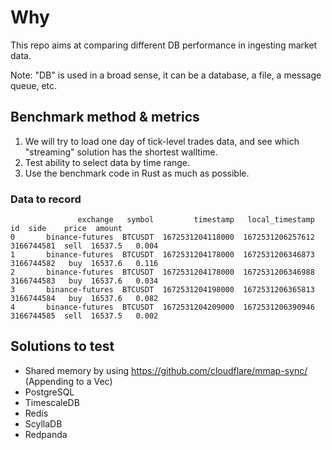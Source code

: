 # Why

This repo aims at comparing different DB performance in ingesting market data.

Note: "DB" is used in a broad sense, it can be a database, a file, a message queue, etc.

## Benchmark method & metrics

1. We will try to load one day of tick-level trades data, and see which "streaming" solution has the shortest walltime.
2. Test ability to select data by time range.
3. Use the benchmark code in Rust as much as possible.

### Data to record
```
               exchange   symbol         timestamp   local_timestamp          id  side    price  amount
0       binance-futures  BTCUSDT  1672531204118000  1672531206257612  3166744581  sell  16537.5   0.004
1       binance-futures  BTCUSDT  1672531204178000  1672531206346873  3166744582   buy  16537.6   0.116
2       binance-futures  BTCUSDT  1672531204178000  1672531206346988  3166744583   buy  16537.6   0.034
3       binance-futures  BTCUSDT  1672531204198000  1672531206365813  3166744584   buy  16537.6   0.082
4       binance-futures  BTCUSDT  1672531204209000  1672531206390946  3166744585  sell  16537.5   0.002
```

## Solutions to test

- Shared memory by using https://github.com/cloudflare/mmap-sync/ (Appending to a Vec)
- PostgreSQL
- TimescaleDB
- Redis
- ScyllaDB
- Redpanda




